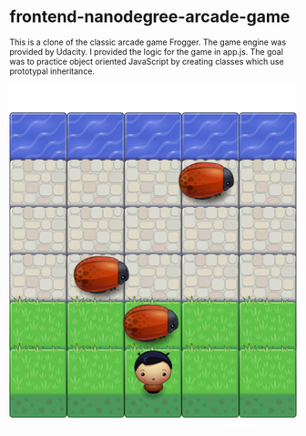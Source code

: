 frontend-nanodegree-arcade-game
===============================

This is a clone of the classic arcade game Frogger.  The game engine was provided by Udacity. I provided the logic for the game in app.js. The goal was to practice object oriented JavaScript by creating classes which use prototypal inheritance.

![Frogger Game Screen](/images/frogger.PNG)